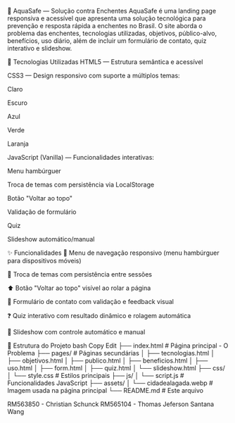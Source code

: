 🌊 AquaSafe — Solução contra Enchentes
AquaSafe é uma landing page responsiva e acessível que apresenta uma solução tecnológica para prevenção e resposta rápida a enchentes no Brasil.
O site aborda o problema das enchentes, tecnologias utilizadas, objetivos, público-alvo, benefícios, uso diário, além de incluir um formulário de contato, quiz interativo e slideshow.

🔧 Tecnologias Utilizadas
HTML5 — Estrutura semântica e acessível

CSS3 — Design responsivo com suporte a múltiplos temas:

Claro

Escuro

Azul

Verde

Laranja

JavaScript (Vanilla) — Funcionalidades interativas:

Menu hambúrguer

Troca de temas com persistência via LocalStorage

Botão "Voltar ao topo"

Validação de formulário

Quiz

Slideshow automático/manual

✨ Funcionalidades
📱 Menu de navegação responsivo (menu hambúrguer para dispositivos móveis)

🎨 Troca de temas com persistência entre sessões

⬆️ Botão "Voltar ao topo" visível ao rolar a página

📩 Formulário de contato com validação e feedback visual

❓ Quiz interativo com resultado dinâmico e rolagem automática

📸 Slideshow com controle automático e manual

📁 Estrutura do Projeto
bash
Copy
Edit
├── index.html                # Página principal - O Problema
├── pages/                    # Páginas secundárias
│   ├── tecnologias.html
│   ├── objetivos.html
│   ├── publico.html
│   ├── beneficios.html
│   ├── uso.html
│   ├── form.html
│   ├── quiz.html
│   └── slideshow.html
├── css/
│   └── style.css             # Estilos principais
├── js/
│   └── script.js             # Funcionalidades JavaScript
├── assets/
│   └── cidadealagada.webp    # Imagem usada na página principal
└── README.md                 # Este arquivo

RM563850 - Christian Schunck
RM565104 - Thomas Jeferson Santana Wang
